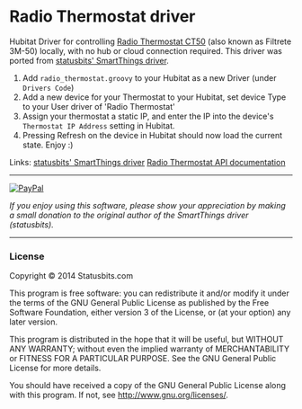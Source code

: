 # Radio Thermostat driver

Hubitat Driver for controlling [Radio Thermostat CT50](https://www.radiothermostat.com/product-page/ct50-wi-fi-smart-thermostat) (also known as Filtrete 3M-50) locally, with no hub or cloud connection required.
This driver was ported from [statusbits' SmartThings driver](https://github.com/statusbits/smartthings).

1. Add `radio_thermostat.groovy` to your Hubitat as a new Driver (under `Drivers Code`)
2. Add a new device for your Thermostat to your Hubitat, set device Type to your User driver of 'Radio Thermostat'
3. Assign your thermostat a static IP, and enter the IP into the device's `Thermostat IP Address` setting in Hubitat.
5. Pressing Refresh on the device in Hubitat should now load the current state. Enjoy :)

Links:
[statusbits' SmartThings driver](https://github.com/statusbits/smartthings)
[Radio Thermostat API documentation](https://radiothermostat.desk.com/customer/portal/kb_article_attachments/38350/original.pdf?1411231951)

---

[![PayPal](https://www.paypalobjects.com/en_US/i/btn/btn_donate_LG.gif)](https://www.paypal.com/cgi-bin/webscr?cmd=_s-xclick&hosted_button_id=ATTTMV7JV2W9W)

*If you enjoy using this software, please show your appreciation by making a small donation to the original author of the SmartThings driver (statusbits).*

---

### License

Copyright © 2014 Statusbits.com

This program is free software: you can redistribute it and/or modify it
under the terms of the GNU General Public License as published by the Free
Software Foundation, either version 3 of the License, or (at your option)
any later version.

This program is distributed in the hope that it will be useful, but
WITHOUT ANY WARRANTY; without even the implied warranty of MERCHANTABILITY
or FITNESS FOR A PARTICULAR PURPOSE.  See the GNU General Public License
for more details.

You should have received a copy of the GNU General Public License along
with this program.  If not, see <http://www.gnu.org/licenses/>.
